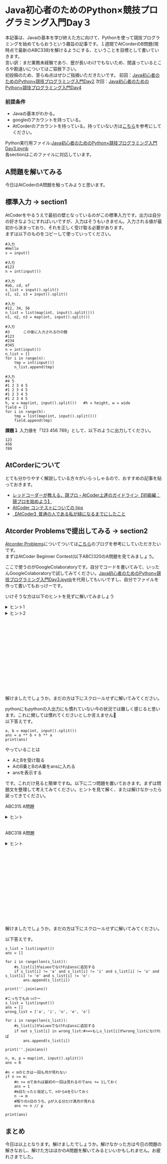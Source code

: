 # Java初心者のためのPython×競技プログラミング入門Day３
本記事は、Javaの基本を学び終えた方に向けて、Pythonを使って競技プログラミングを始めてもらおうという趣旨の記事です。１週間でAtCorderのB問題(現時点で最新のABC338)を解けるようにする、ということを目標として書いていきます。  
言い訳：まだ業務未経験であり、歴が長いわけでもないため、間違っているところや勘違いについてはご容赦下さい。  
初投稿のため、至らぬ点はぜひご指摘いただきたいです。
前回：[Java初心者のためのPython×競技プログラミング入門Day2](#)
次回：[Java初心者のためのPython×競技プログラミング入門Day4](#)

### 前提条件
 - Javaの基本がわかる。
 - googleのアカウントを持っている。
 - AtCorderのアカウントを持っている。持っていない方は[こちら](https://info.atcoder.jp/overview/contest/intro)を参考にしてください。

Python実行用ファイル:[Java初心者のためのPython×競技プログラミング入門Day3.ipynb](https://colab.research.google.com/drive/1bVs4U-iZvnR5KrvYTOjfkj5b11fy-L4N?usp=sharing)  
各sectionはこのファイルに対応しています。  

## A問題を解いてみる
今日はAtCoderのA問題を触ってみようと思います。

## 標準入力 -> section1
AtCoderをやるうえで最初の壁となっているのがこの標準入力です。出力は自分の好きなようにすればいいですが、入力はそうもいきません。入力される値が最初から決まっており、それを正しく受け取る必要があります。  
まずは以下のものをコピーして使っていってください。  
```python:inout
#入力
#Hello
s = input()

#入力
#123
n = int(input())

#入力
#ab, cd, ef
s_list = input().split()
s1, s2, s3 = input().split()

#入力
#12, 34, 56
n_list = list(map(int, input().split()))
n1, n2, n3 = map(int, input().split())

#入力
#3      この後に入力される行の数
#123
#234
#345
n = int(input())
n_list = []
for i in range(n):
    tmp = int(input())
    n_list.append(tmp)

#入力
#4 5
#1 2 3 4 5
#1 2 3 4 5
#1 2 3 4 5
#1 2 3 4 5
h, w = map(int, input().split())   #h = height, w = wide
field = []
for i in range(h):
    tmp = list(map(int, input().split()))
    field.append(tmp)
```

**課題１**
入力値を「123 456 789」として、以下のように出力してください。
```
123
456
789
```

## AtCorderについて
とても分かりやすく解説している方々がいらっしゃるので、おすすめの記事を貼っておきます。
 - [レッドコーダーが教える、競プロ・AtCoder上達のガイドライン【初級編：競プロを始めよう】](https://qiita.com/e869120/items/f1c6f98364d1443148b3)
 - [AtCoder コンテストについての tips](https://qiita.com/drken/items/8a6f139158cde8a61dce)
 - [【AtCoder】普通の人である私が緑になるまでにしたこと](https://qiita.com/Kota-Y/items/396ab3c57830dad65cfb)

## Atcorder Problemsで提出してみる -> section2
[Atcorder Problems](https://kenkoooo.com/atcoder/#/table/)についてついては[こちら](https://chokudai.hatenablog.com/entry/2019/02/11/155904)のブログを参考にしていただきたいです。  
まずはAtCoder Beginner Contest(以下ABC)320のA問題を見てみましょう。  

ここで使うのがGoogleColaboratoryです。自分でコードを書いてみて、いったんGoogleColaboratoryで試してみてください。[Java初心者のためのPython×競技プログラミング入門Day3.ipynb](https://colab.research.google.com/drive/1d8luAEE1CpgQbvZRTvHU3xbfAdFGwAle?usp=sharing)を代用してもいいですし、自分でファイルを作って書いてもおっけーです。

いけそうな方は以下のヒントを見ずに解いてみましょう
<details><summary>ヒント1</summary><div>

まずは問題文の情報から読み取れることを整理してみましょう。
入力：A B
出力：AのB乗とBのA乗の和
制約：AとBは2以上9以下の整数で、AはB以下
</div></details>

<details><summary>ヒント2</summary><div>

pythonでは累乗は以下のように書きます。
```python
n = 2
m = 5
print(n ** m)
#32
```
</div></details>

<br><br><br><br><br><br><br><br><br><br><br><br><br><br>
解けましたでしょうか。まだの方は下にスクロールせずに解いてみてください。  

pythonにもpythonの入出力にも慣れていない今の状況では難しく感じると思います。これに関しては慣れてくださいとしか言えません🙇  
以下答えです。

```python:answer
a, b = map(int, input().split())
ans = a ** b + b ** a
print(ans)
```
やっていることは  
 - AとBを受け取る
 - AのB乗とBのA乗をansに入れる
 - ansを表示する

です。これだけ見ると簡単ですね。以下に二つ問題を置いておきます。まずは問題文を整理して考えてみてください。ヒントを見て解く、または解けなかったら戻ってきてください。  

ABC315 A問題
<details><summary>ヒント</summary><div>

pythonのstrは以下のようにindexでそれぞれの要素にアクセスできます。
```python:str
s = hello
print(s[0] + s[1])
```

また、この問題にはもう一つの落とし穴があります。[0]で、listと同じようにそれぞれの要素にアクセスできますが、実際はstrです。pop、appendなどの関数は使えません。
```python
#エラー：'str' object has no attribute 'pop'
s = 'hello'
for i in range(5):
  if s[i] == 'e':
    s.pop(1)
```

また、途中で要素を削除してしまうと、range(5)よりも要素数が少なくなってしまい、存在しない要素にアクセスすることになります。
```python
#エラー：list index out of range
s = list('hello')
print(s)

for i in range(5):
  if s[i] == 'e':
    s.pop(i)
```

これを回避するには、新しいリストに要素を入れたうえで、strに戻しましょう。  
```python
s = list('hello')
ans = []

for i in range(5):
  if s[i] != 'e':
    ans.append(s[i])

print(ans)
print(''.join(ans))
```
</div></details>

<br>  

ABC318 A問題

<details><summary>ヒント</summary><div>

まずは問題文を整理てみましょう。
N：日数
M：最初に満月を見られる日
P：次に満月を見られるまでの日数
    
まずはNがMよりも大きければ一回は見れますね。そのあとは(N - M)のなかで何回見られるでしょうか？具体的な数字を入れて試してみましょう。
たとえば、(N - M) = 10、P = 3のときは3回、28と5のときは5回見れます。あとはそれを式にして実装してみましょう。
</div></details>

<br><br><br><br><br><br><br><br><br><br><br><br><br><br>
解けましたでしょうか。まだの方は下にスクロールせずに解いてみてください。

以下答えです。
```python:ABC315 A問題
s_list = list(input())
ans = []

for i in range(len(s_list)):
    #s_list[i]がaiueoでなければansに追加する
    if s_list[i] != 'a' and s_list[i] != 'i' and s_list[i] != 'u' and s_list[i] != 'e' and s_list[i] != 'o':
        ans.append(s_list[i])

print(''.join(ans))

#こっちでもおっけー
s_list = list(input())
ans = []
wrong_list = ['a', 'i', 'u', 'e', 'o']

for i in range(len(s_list)):
    #s_list[i]がaiueoでなければansに追加する
    if not s_list[i] in wrong_list:#<=>もしs_list[i]がwrong_listになければ
        ans.append(s_list[i])

print(''.join(ans))
```
```python:ABC318 A問題
n, m, p = map(int, input().split())
ans = 0

#n < mのときは一回も月が見れない
if n >= m:
    #n >= mであれば最初の一回は見れるのでans += 1しておく
    ans = 1
    #m日たったと仮定して、nからmを引いておく
    n -= m
    #残りのn日のうち、pが入る分だけ満月が見れる
    ans += n // p

print(ans)
```

## まとめ
今日は以上となります。解けましたでしょうか。解けなかった方は今日の問題の解きなおし、解けた方はほかのA問題を解いてみるといいかもしれません。お疲れさまでした。